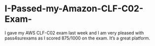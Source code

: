# I-Passed-my-Amazon-CLF-C02-Exam-
I gave my AWS CLF-C02 exam last week and I am very pleased with pass4surexams as I scored 875/1000 on the exam. It’s a great platform.
